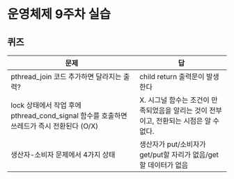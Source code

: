 # 운영체제 9주차 실습
## 퀴즈

|문제|답|
|---|---|
|pthread_join 코드 추가하면 달라지는 출력?|child return 출력문이 발생한다|
|lock 상태에서 작업 후에 pthread_cond_signal 함수를 호출하면 쓰레드가 즉시 전환된다 (O/X)|X. 시그널 함수는 조건이 만족되었음을 알리는 것이 전부이고, 전환되는 시점은 알 수 없다.|
|생산자-소비자 문제에서 4가지 상태|생산자가 put/소비자가 get/put할 자리가 없음/get할 데이터가 없음|
